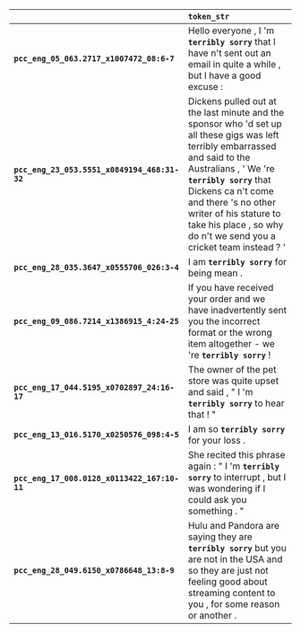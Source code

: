 |                                              | `token_str`                                                                                                                                                                                                                                                                                                                |
|:---------------------------------------------|:---------------------------------------------------------------------------------------------------------------------------------------------------------------------------------------------------------------------------------------------------------------------------------------------------------------------------|
| **`pcc_eng_05_063.2717_x1007472_08:6-7`**    | Hello everyone , I 'm __`terribly sorry`__ that I have n't sent out an email in quite a while , but I have a good excuse :                                                                                                                                                                                                 |
| **`pcc_eng_23_053.5551_x0849194_468:31-32`** | Dickens pulled out at the last minute and the sponsor who 'd set up all these gigs was left terribly embarrassed and said to the Australians , ' We 're __`terribly sorry`__ that Dickens ca n't come and there 's no other writer of his stature to take his place , so why do n't we send you a cricket team instead ? ' |
| **`pcc_eng_28_035.3647_x0555706_026:3-4`**   | I am __`terribly sorry`__ for being mean .                                                                                                                                                                                                                                                                                 |
| **`pcc_eng_09_086.7214_x1386915_4:24-25`**   | If you have received your order and we have inadvertently sent you the incorrect format or the wrong item altogether - we 're __`terribly sorry`__ !                                                                                                                                                                       |
| **`pcc_eng_17_044.5195_x0702897_24:16-17`**  | The owner of the pet store was quite upset and said , " I 'm __`terribly sorry`__ to hear that ! "                                                                                                                                                                                                                         |
| **`pcc_eng_13_016.5170_x0250576_098:4-5`**   | I am so __`terribly sorry`__ for your loss .                                                                                                                                                                                                                                                                               |
| **`pcc_eng_17_008.0128_x0113422_167:10-11`** | She recited this phrase again : " I 'm __`terribly sorry`__ to interrupt , but I was wondering if I could ask you something . "                                                                                                                                                                                            |
| **`pcc_eng_28_049.6150_x0786648_13:8-9`**    | Hulu and Pandora are saying they are __`terribly sorry`__ but you are not in the USA and so they are just not feeling good about streaming content to you , for some reason or another .                                                                                                                                   |